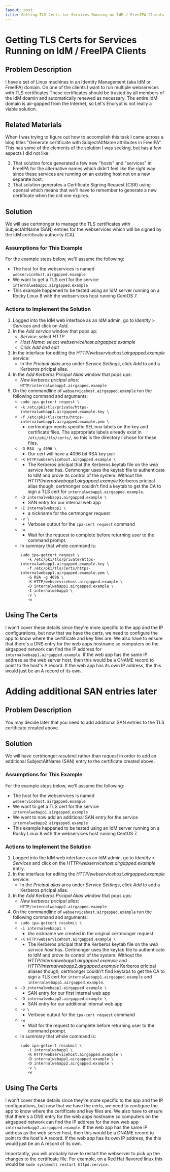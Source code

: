```yaml
---
layout: post
title: Getting TLS Certs for Services Running on IdM / FreeIPA Clients
---
```


# Getting TLS Certs for Services Running on IdM / FreeIPA Clients

## Problem Description

I have a set of Linux machines in an Identity Management (aka IdM or FreeIPA) domain.
On one of the clients I want to run multiple webservices with TLS certificates
These certificates should be trusted by all members of the IdM doamin and automatically renewed as necessary.
The entire IdM domain is air-gapped from the Internet, so Let's Encrypt is not really a viable solution.


## Related Materials

When I was trying to figure out how to accomplish this task I came across a blog titles "Generate certificate with SubjectAltName attributes in FreeIPA".
This has some of the elements of the solution I was seeking, but has a few aspects I did not like:
1. That solution force generated a few new "hosts" and "services" in FreeIPA for the alternative names which didn't feel like the _right_ way since these services are running on an existing host not on a new separate host.
2. That solution generates a Certificate Signing Request (CSR) using openssl which means that we'll have to remember to generate a new certificate when the old one expires.


## Solution

We will use certmonger to manage the TLS certificates with SubjectAltName (SAN) entries  for the webservices which will be signed by the IdM certificate authority (CA).


### Assumptions for This Example

For the example steps below, we'll assume the following:
* The host for the webservices is named `webservicehost.airgapped.example`
* We want to get a TLS cert for the service `internalwebapp1.airgapped.example`
* This example happened to be tested using an IdM server running on a Rocky Linux 8 with the webservices host running CentOS 7.


### Actions to Implement the Solution

1. Logged into the IdM web interface as an IdM admin, go to _Identity_ > _Services_ and click on _Add_.
2. In the _Add service_ window that pops up:
   * _Service_: select _HTTP_
   * _Host Name_: select _webservicehost.airgapped.example_
   * Click _Add and edit_
3. In the interface for editing the _HTTP/webservicehost.airgapped.example_ service:
   * In the _Pricipal alias_ area under _Service Settings_, click _Add_ to add a Kerberos pricipal alias.
4. In the _Add Kerberos Pricipal Alias_ window that pops ups:
   * _New kerberos pricipal alias_: `HTTP/internalwebapp1.airgapped.example`
5. On the commandline of `webservicehost.airgapped.example` run the following command and arguments:
   * `sudo ipa-getcert request \`
   * `-k /etc/pki/tls/private/https-internalwebapp1.airgapped.example.key \`
   * `-f /etc/pki/tls/certs/https-internalwebapp1.airgapped.example.pem \`
      * certmonger needs specific SELinux labels on the key and certificate files. The appropriate labels already exist in `/etc/pki/tls/certs/`, so this is the directory I chose for these files.
   * `-G RSA -g 4096 \`
      * Our cert will have a 4096 bit RSA key pair
   * `-K HTTP/webservicehost.airgapped.example \`
      * The Kerberos pricipal that the Kerberos keytab file on the _web service host_ has. Certmonger uses the keytab file to authenticate to IdM and prove its control of the system. Without the _HTTP/internalwebapp1.airgapped.example_ Kerberos pricipal alias though, certmonger couldn't find a keytab to get the CA to sign a TLS cert for `internalwebapp1.airgapped.example`.
   * `-D internalwebapp1.airgapped.example \`
      * SAN entry for our internal web app
   * `-I internalwebapp1 \`
      * a nickname for the certmonger request
   * `-v \`
      * Verbose output for the `ipa-cert request` command
   * `-w`
      * Wait for the request to complete before returning user to the command prompt.
   * In summary that whole command is:
      ```
      sudo ipa-getcert request \
         -k /etc/pki/tls/private/https-internalwebapp1.airgapped.example.key \
         -f /etc/pki/tls/certs/https-internalwebapp1.airgapped.example.pem \
         -G RSA -g 4096 \
         -K HTTP/webservicehost.airgapped.example \
         -D internalwebapp1.airgapped.example \
         -I internalwebapp1 \
         -v \
         -w
      ```


## Using The Certs

I won't cover these details since they're more specific to the app and the IP configurations, but now that we have the certs, we need to configure the app to know where the certificate and key files are.
We also have to ensure that there's a DNS entry for the web apps hostname so computers on the airgapped network can find the IP address for `internalwebapp1.airgapped.example`.
If the web app has the same IP address as the web server host, then this would be a CNAME record to point to the host's A record.
If the web app has its own IP address, the this would just be an A record of its own.


# Adding additional SAN entries later

## Problem Description

You may decide later that you need to add additional SAN entries to the TLS certificate created above.

## Solution

We will have certmonger _resubmit_ rather than _request_ in order to add an additional SubjectAltName (SAN) entry to the certificate created above.

### Assumptions for This Example

For the example steps below, we'll assume the following:
* The host for the webservices is named `webservicehost.airgapped.example`
* We want to get a TLS cert for the service `internalwebapp1.airgapped.example`
* We want to now add an additional SAN entry for the service `internalwebapp2.airgapped.example`
* This example happened to be tested using an IdM server running on a Rocky Linux 8 with the webservices host running CentOS 7.

### Actions to Implement the Solution

1. Logged into the IdM web interface as an IdM admin, go to _Identity_ > _Services_ and click on the _HTTP/webservicehost.airgapped.example_ entry.
3. In the interface for editing the _HTTP/webservicehost.airgapped.example_ service:
   * In the _Pricipal alias_ area under _Service Settings_, click _Add_ to add a Kerberos pricipal alias.
4. In the _Add Kerberos Pricipal Alias_ window that pops ups:
   * _New kerberos pricipal alias_: `HTTP/internalwebapp2.airgapped.example`
5. On the commandline of `webservicehost.airgapped.example` run the following command and arguments:
   * `sudo ipa-getcert resubmit \`
   * `-i internalwebapp1 \`
      * _the_ nickname we created in the original certmonger request
   * `-K HTTP/webservicehost.airgapped.example \`
      * The Kerberos pricipal that the Kerberos keytab file on the _web service host_ has. Certmonger uses the keytab file to authenticate to IdM and prove its control of the system. Without the _HTTP/internalwebapp1.airgapped.example_ and _HTTP/internalwebapp2.airgapped.example_ Kerberos pricipal aliases though, certmonger couldn't find keytabs to get the CA to sign a TLS cert for `internalwebapp1.airgapped.example` and `internalwebapp1.airgapped.example`.
   * `-D internalwebapp1.airgapped.example \`
      * SAN entry for our first internal web app
   * `-D internalwebapp2.airgapped.example \`
      * SAN entry for our additional internal web app
   * `-v \`
      * Verbose output for the `ipa-cert request` command
   * `-w`
      * Wait for the request to complete before returning user to the command prompt.
   * In summary that whole command is:
      ```
      sudo ipa-getcert resubmit \
         -i internalwebapp1 \
         -K HTTP/webservicehost.airgapped.example \
         -D internalwebapp1.airgapped.example \
         -D internalwebapp2.airgapped.example \
         -v \
         -w
      ```


## Using The Certs

I won't cover these details since they're more specific to the app and the IP configurations, but now that we have the certs, we need to configure the app to know where the certificate and key files are.
We also have to ensure that there's a DNS entry for the web apps hostname so computers on the airgapped network can find the IP address for the new web app `internalwebapp2.airgapped.example`.
If the web app has the same IP address as the web server host, then this would be a CNAME record to point to the host's A record.
If the web app has its own IP address, the this would just be an A record of its own.

Importantly, you will probably have to restart the webserver to pick up the changes to the certificate file. For example, on a Red Hat flavored linux this would be `sudo systemctl restart httpd.service`.
